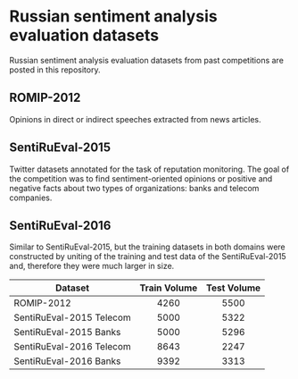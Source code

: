 # Russian sentiment analysis evaluation datasets

Russian sentiment analysis evaluation datasets from past competitions are posted in this repository.


## ROMIP-2012

Opinions in direct or indirect speeches extracted from news articles.


## SentiRuEval-2015

Twitter datasets annotated for the task of reputation monitoring. The goal of the competition was to find sentiment-oriented opinions or positive and negative facts about two types of organizations: banks and telecom companies.

## SentiRuEval-2016

Similar to SentiRuEval-2015, but the training datasets in both domains were constructed by uniting of the training and test data of the SentiRuEval-2015 and, therefore they were much larger in size.

| Dataset  | Train Volume | Test Volume |
| ------------- | :-------------: | :-------------: | 
|ROMIP-2012  | 4260  | 5500 |
| SentiRuEval-2015 Telecom  | 5000 | 5322  |
| SentiRuEval-2015 Banks  | 5000 | 5296  |
| SentiRuEval-2016 Telecom  | 8643 | 2247 |
| SentiRuEval-2016 Banks  | 9392 | 3313 |
